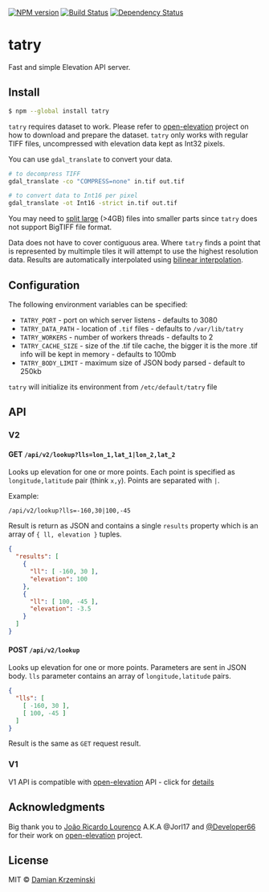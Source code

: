 [![NPM version][npm-image]][npm-url]
[![Build Status][build-image]][build-url]
[![Dependency Status][deps-image]][deps-url]

# tatry

Fast and simple Elevation API server.

## Install

```sh
$ npm --global install tatry
```

`tatry` requires dataset to work. Please refer to [open-elevation] project on how to download and prepare the dataset.
`tatry` only works with regular TIFF files, uncompressed with elevation data kept as Int32 pixels.

You can use `gdal_translate` to convert your data.

```sh
# to decompress TIFF
gdal_translate -co "COMPRESS=none" in.tif out.tif

# to convert data to Int16 per pixel
gdal_translate -ot Int16 -strict in.tif out.tif
```

You may need to [split large][split-tiles] (>4GB) files into smaller parts since `tatry` does not support BigTIFF file format.

Data does not have to cover contiguous area. Where `tatry` finds a point that is represented by multimple tiles it will attempt to use the highest resolution data. Results are automatically interpolated using [bilinear interpolation].

## Configuration

The following environment variables can be specified:

- `TATRY_PORT` - port on which server listens - defaults to 3080
- `TATRY_DATA_PATH` - location of `.tif` files - defaults to `/var/lib/tatry`
- `TATRY_WORKERS` - number of workers threads - defaults to 2
- `TATRY_CACHE_SIZE` - size of the .tif tile cache, the bigger it is the more .tif info will be kept in memory - defaults to 100mb
- `TATRY_BODY_LIMIT` - maximum size of JSON body parsed - default to 250kb

`tatry` will initialize its environment from `/etc/default/tatry` file

## API

### V2

#### GET `/api/v2/lookup?lls=lon_1,lat_1|lon_2,lat_2`

Looks up elevation for one or more points. Each point is specified as `longitude,latitude` pair (think `x,y`).
Points are separated with `|`.

Example:

    /api/v2/lookup?lls=-160,30|100,-45

Result is return as JSON and contains a single `results` property which is an array of `{ ll, elevation }` tuples.

```json
{
  "results": [
    {
      "ll": [ -160, 30 ],
      "elevation": 100
    },
    {
      "ll": [ 100, -45 ],
      "elevation": -3.5
    }
  ]
}
```

#### POST `/api/v2/lookup`

Looks up elevation for one or more points. Parameters are sent in JSON body. `lls` parameter contains an array
of `longitude,latitude` pairs.

```json
{
  "lls": [
    [ -160, 30 ],
    [ 100, -45 ]
  ]
}
```

Result is the same as `GET` request result.

### V1

V1 API is compatible with [open-elevation] API - click for [details][open-elevation-api]

## Acknowledgments

Big thank you to [João Ricardo Lourenço](https://github.com/Jorl17) A.K.A @Jorl17  and [@Developer66](https://github.com/Developer66) for their work on [open-elevation] project.

## License

MIT © [Damian Krzeminski](https://pirxpilot.me)

[split-tiles]: https://github.com/mapbox/gdal-polygonize-test/blob/master/split.sh
[bilinear interpolation]: https://en.wikipedia.org/wiki/Bilinear_interpolation

[open-elevation]: https://github.com/Jorl17/open-elevation
[open-elevation-api]: https://github.com/Jorl17/open-elevation/blob/master/docs/api.md

[npm-image]: https://img.shields.io/npm/v/tatry
[npm-url]: https://npmjs.org/package/tatry

[build-url]: https://github.com/mapwhit/tatry/actions/workflows/check.yaml
[build-image]: https://img.shields.io/github/workflow/status/mapwhit/tatry/check

[deps-image]: https://img.shields.io/librariesio/release/npm/tatry
[deps-url]: https://libraries.io/npm/tatry

